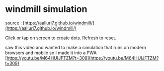 # windmill simulation

source : [https://aalluri7.github.io/windmill/](https://aalluri7.github.io/windmill/)

Click or tap on screen to create dots.
Refresh to reset. 

saw this video and wanted to make a simulation that runs on modern browsers and mobile so I made it into a PWA
[https://youtu.be/M64HUIJFTZM?t=309](https://youtu.be/M64HUIJFTZM?t=309)



